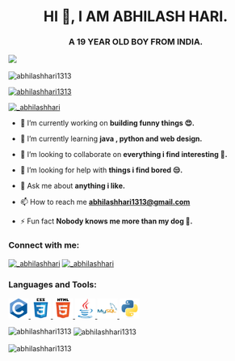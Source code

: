 <h1 align="center">HI 👋, I AM ABHILASH HARI.</h1>
<h3 align="center">A 19 YEAR OLD BOY FROM INDIA.</h3>
<img src="https://i.pinimg.com/236x/b8/18/a0/b818a0aeef7fa838790239a35c26b490--mr-bean-beans.jpg">
<p align="left"> <img src="https://komarev.com/ghpvc/?username=abhilashhari1313&label=Profile%20views&color=0e75b6&style=flat" alt="abhilashhari1313" /> </p>

<p align="left"> <a href="https://github.com/ryo-ma/github-profile-trophy"><img src="https://github-profile-trophy.vercel.app/?username=abhilashhari1313" alt="abhilashhari1313" /></a> </p>

<p align="left"> <a href="https://twitter.com/_abhilashhari" target="blank"><img src="https://img.shields.io/twitter/follow/_abhilashhari?logo=twitter&style=for-the-badge" alt="_abhilashhari" /></a> </p>

- 🔭 I’m currently working on **building funny things :heart_eyes:.**

- 🌱 I’m currently learning **java , python and web design.**

- 👯 I’m looking to collaborate on **everything i find interesting :dizzy:.**

- 🤝 I’m looking for help with **things i find bored :unamused:.**

- 💬 Ask me about **anything i like.**

- 📫 How to reach me **abhilashhari1313@gmail.com**

- ⚡ Fun fact **Nobody knows me more than my dog :dog:.**

<h3 align="left">Connect with me:</h3>
<p align="left">
<a href="https://twitter.com/_abhilashhari" target="blank"><img align="center" src="https://raw.githubusercontent.com/rahuldkjain/github-profile-readme-generator/master/src/images/icons/Social/twitter.svg" alt="_abhilashhari" height="30" width="40" /></a>
<a href="https://instagram.com/_abhilashhari" target="blank"><img align="center" src="https://raw.githubusercontent.com/rahuldkjain/github-profile-readme-generator/master/src/images/icons/Social/instagram.svg" alt="_abhilashhari" height="30" width="40" /></a>
</p>

<h3 align="left">Languages and Tools:</h3>
<p align="left"> <a href="https://www.cprogramming.com/" target="_blank" rel="noreferrer"> <img src="https://raw.githubusercontent.com/devicons/devicon/master/icons/c/c-original.svg" alt="c" width="40" height="40"/> </a> <a href="https://www.w3schools.com/css/" target="_blank" rel="noreferrer"> <img src="https://raw.githubusercontent.com/devicons/devicon/master/icons/css3/css3-original-wordmark.svg" alt="css3" width="40" height="40"/> </a> <a href="https://www.w3.org/html/" target="_blank" rel="noreferrer"> <img src="https://raw.githubusercontent.com/devicons/devicon/master/icons/html5/html5-original-wordmark.svg" alt="html5" width="40" height="40"/> </a> <a href="https://www.java.com" target="_blank" rel="noreferrer"> <img src="https://raw.githubusercontent.com/devicons/devicon/master/icons/java/java-original.svg" alt="java" width="40" height="40"/> </a> <a href="https://www.mysql.com/" target="_blank" rel="noreferrer"> <img src="https://raw.githubusercontent.com/devicons/devicon/master/icons/mysql/mysql-original-wordmark.svg" alt="mysql" width="40" height="40"/> </a> <a href="https://www.python.org" target="_blank" rel="noreferrer"> <img src="https://raw.githubusercontent.com/devicons/devicon/master/icons/python/python-original.svg" alt="python" width="40" height="40"/> </a> </p>

<p><img align="left" src="https://github-readme-stats.vercel.app/api/top-langs?username=abhilashhari1313&show_icons=true&locale=en&layout=compact" alt="abhilashhari1313" /></p>

<p>&nbsp;<img align="center" src="https://github-readme-stats.vercel.app/api?username=abhilashhari1313&show_icons=true&locale=en" alt="abhilashhari1313" /></p>

<p><img align="center" src="https://github-readme-streak-stats.herokuapp.com/?user=abhilashhari1313&" alt="abhilashhari1313" /></p>
